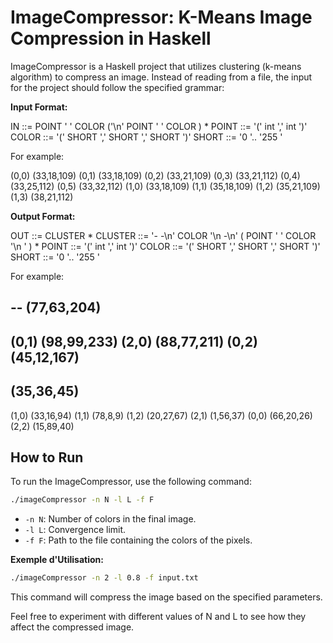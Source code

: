 # ImageCompressor: K-Means Image Compression in Haskell

ImageCompressor is a Haskell project that utilizes clustering (k-means algorithm) to compress an image. Instead of reading from a file, the input for the project should follow the specified grammar:

**Input Format:**

IN ::= POINT ' ' COLOR ('\n' POINT ' ' COLOR ) *
POINT ::= '(' int ',' int ')'
COLOR ::= '(' SHORT ',' SHORT ',' SHORT ')'
SHORT ::= '0 '.. '255 '

For example:

(0,0) (33,18,109)
(0,1) (33,18,109)
(0,2) (33,21,109)
(0,3) (33,21,112)
(0,4) (33,25,112)
(0,5) (33,32,112)
(1,0) (33,18,109)
(1,1) (35,18,109)
(1,2) (35,21,109)
(1,3) (38,21,112)

**Output Format:**

OUT ::= CLUSTER *
CLUSTER ::= '- -\n' COLOR '\n -\n' ( POINT ' ' COLOR '\n ' ) *
POINT ::= '(' int ',' int ')'
COLOR ::= '(' SHORT ',' SHORT ',' SHORT ')'
SHORT ::= '0 '.. '255 '

For example:

--
(77,63,204)
-
(0,1) (98,99,233)
(2,0) (88,77,211)
(0,2) (45,12,167)
--
(35,36,45)
-
(1,0) (33,16,94)
(1,1) (78,8,9)
(1,2) (20,27,67)
(2,1) (1,56,37)
(0,0) (66,20,26)
(2,2) (15,89,40)

## How to Run

To run the ImageCompressor, use the following command:

```sh
./imageCompressor -n N -l L -f F
```

- `-n N`: Number of colors in the final image.
- `-l L`: Convergence limit.
- `-f F`: Path to the file containing the colors of the pixels.

**Exemple d'Utilisation:**

```sh
./imageCompressor -n 2 -l 0.8 -f input.txt
```

This command will compress the image based on the specified parameters.

Feel free to experiment with different values of N and L to see how they affect the compressed image.
